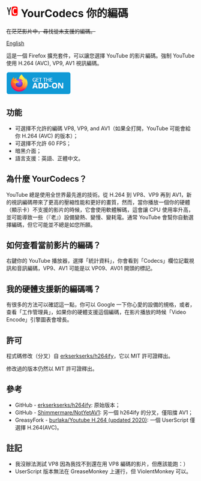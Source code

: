 # ![icon](./icons/icon32.png) YourCodecs 你的編碼

<del>在茫茫影片中，尋找從未支援的編碼。</del>

[English](./README.md)

這是一個 Firefox 擴充套件，可以讓您選擇 YouTube 的影片編碼。強制 YouTube 使用 H.264 (AVC), VP9, AV1 視訊編碼。

[![安裝擴充套件](./DOCS/get-the-addon.png)](https://addons.mozilla.org/firefox/addon/your-codecs/)

## 功能

- 可選擇不允許的編碼 VP8, VP9, and AV1（如果全打開，YouTube 可能會給你 H.264 (AVC) 的版本）；
- 可選擇不允許 60 FPS；
- 暗黑介面；
- 語言支援：英語、正體中文。

## 為什麼 YourCodecs？

YouTube 總是使用全世界最先進的技術。從 H.264 到 VP8、VP9 再到 AV1，新的視訊編碼帶來了更高的壓縮性能和更好的畫質，然而，當你播放一個你的硬體（顯示卡）不支援的影片的時候，它會使用軟體解碼，這會讓 CPU 使用率升高，並可能導致一些（『老』）設備變熱、變慢、變耗電。通常 YouTube 會幫你自動選擇編碼，但它可能並不總是如您所願。

## 如何查看當前影片的編碼？

右鍵你的 YouTube 播放器，選擇「統計資料」，你會看到「Codecs」欄位記載視訊和音訊編碼，VP9、AV1 可能是以 VP09、AV01 開頭的標記。

## 我的硬體支援新的編碼嗎？

有很多的方法可以確認這一點，你可以 Google 一下你心愛的設備的規格，或者，查看「工作管理員」，如果你的硬體支援這個編碼，在影片播放的時候「Video Encode」引擎圖表會增長。

## 許可

程式碼修改（分叉）自 [erkserkserks/h264ify](https://github.com/erkserkserks/h264ify)，它以 MIT 許可證釋出。

修改過的版本仍然以 MIT 許可證釋出。

## 參考

- GitHub - [erkserkserks/h264ify](https://github.com/erkserkserks/h264ify): 原始版本；
- GitHub - [Shimmermare/NotYetAV1](https://github.com/Shimmermare/NotYetAV1): 另一個 h264ify 的分叉，僅阻擋 AV1；
- GreasyFork - [burlaka/Youtube H.264 (updated 2020)](https://greasyfork.org/zh-TW/scripts/415692-youtube-h-264-updated-2020): 一個 UserScript 僅選擇 H.264(AVC)。

## 註記

- 我沒辦法測試 VP8 因為我找不到還在用 VP8 編碼的影片，但應該能跑：）
- UserScript 版本無法在 GreaseMonkey 上運行，但 ViolentMonkey 可以。
